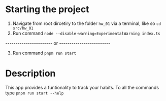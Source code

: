 # Starting the project

1. Navigate from root dircetiry to the folder `hw_01` via a terminal, like so `cd src/hw_01`
2. Run command `node --disable-warning=ExperimentalWarning index.ts`

----------------------- or -------------------------

3. Run command `pnpm run start`


# Description
This app provides a funtionality to track your habits. To all the commands type
`pnpm run start --help`
